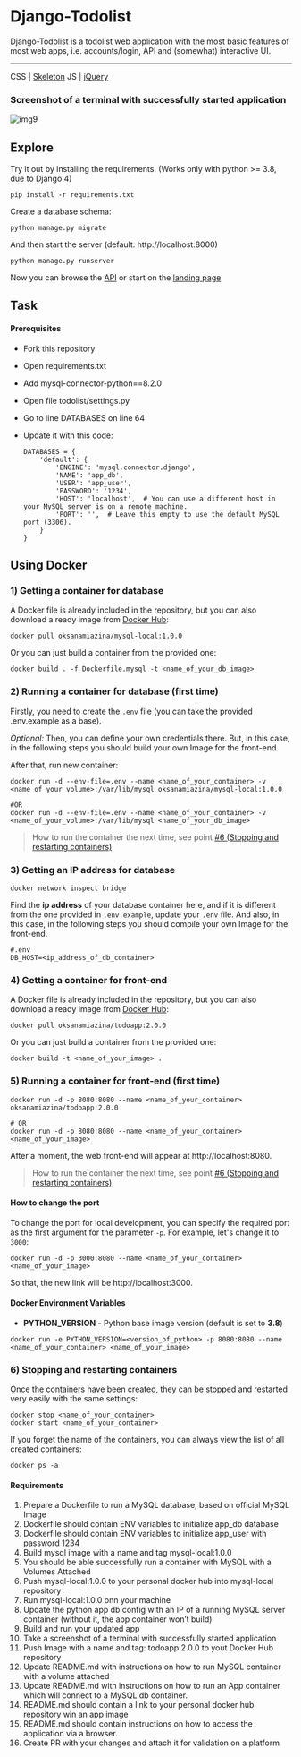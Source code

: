 # Django-Todolist

Django-Todolist is a todolist web application with the most basic features of most web apps, i.e. accounts/login, API and (somewhat) interactive UI.

---
CSS | [Skeleton](http://getskeleton.com/)
JS  | [jQuery](https://jquery.com/)


### Screenshot of a terminal with successfully started application

![img9](https://s3.amazonaws.com/i.snag.gy/QviDyT.jpg)

## Explore
Try it out by installing the requirements. (Works only with python >= 3.8, due to Django 4)

    pip install -r requirements.txt

Create a database schema:

    python manage.py migrate

And then start the server (default: http://localhost:8000)

    python manage.py runserver


Now you can browse the [API](http://localhost:8000/api/)
or start on the [landing page](http://localhost:8000/)

## Task
#### Prerequisites
- Fork this repository
- Open requirements.txt
- Add mysql-connector-python==8.2.0
- Open file todolist/settings.py
- Go to line DATABASES on line 64
- Update it with this code:

    ```
    DATABASES = {
        'default': {
            'ENGINE': 'mysql.connector.django',
            'NAME': 'app_db',
            'USER': 'app_user',
            'PASSWORD': '1234',
            'HOST': 'localhost',  # You can use a different host in your MySQL server is on a remote machine.
            'PORT': '',  # Leave this empty to use the default MySQL port (3306).
        }
    }

    ```


## Using Docker

### 1) Getting a container for database
A Docker file is already included in the repository, but you can also download a ready image from [Docker Hub](https://hub.docker.com/r/oksanamiazina/mysql-local):

```
docker pull oksanamiazina/mysql-local:1.0.0
```

Or you can just build a container from the provided one:
```
docker build . -f Dockerfile.mysql -t <name_of_your_db_image>
```

### 2) Running a container for database (first time)
Firstly, you need to create the `.env` file (you can take the provided .env.example as a base).

*Optional:* Then, you can define your own credentials there. But, in this case, in the following steps you should build your own Image for the front-end.

After that, run new container:
```
docker run -d --env-file=.env --name <name_of_your_container> -v <name_of_your_volume>:/var/lib/mysql oksanamiazina/mysql-local:1.0.0

#OR
docker run -d --env-file=.env --name <name_of_your_container> -v <name_of_your_volume>:/var/lib/mysql <name_of_your_db_image>
```

> How to run the container the next time, see point [#6 (Stopping and restarting containers)](#restartContainers)

### 3) Getting an IP address for database
```
docker network inspect bridge
```
Find the **ip address** of your database container here, and if it is different from the one provided in `.env.example`, update your `.env` file. And also, in this case, in the following steps you should compile your own Image for the front-end.

```
#.env
DB_HOST=<ip_address_of_db_container>
```


### 4) Getting a container for front-end
A Docker file is already included in the repository, but you can also download a ready image from [Docker Hub](https://hub.docker.com/r/oksanamiazina/todoapp):

```
docker pull oksanamiazina/todoapp:2.0.0
```

Or you can just build a container from the provided one:
```
docker build -t <name_of_your_image> .
```

### 5) Running a container for front-end (first time)

```
docker run -d -p 8080:8080 --name <name_of_your_container> oksanamiazina/todoapp:2.0.0

# OR
docker run -d -p 8080:8080 --name <name_of_your_container> <name_of_your_image>
```
After a moment, the web front-end will appear at http://localhost:8080.

> How to run the container the next time, see point [#6 (Stopping and restarting containers)](#restartContainers)

#### How to change the port
To change the port for local development, you can specify the required port as the first argument for the parameter `-p`. For example, let's change it to `3000`:
```
docker run -d -p 3000:8080 --name <name_of_your_container> <name_of_your_image>
```
So that, the new link will be http://localhost:3000.

#### Docker Environment Variables

- **PYTHON_VERSION** - Python base image version (default is set to **3.8**)

```
docker run -e PYTHON_VERSION=<version_of_python> -p 8080:8080 --name <name_of_your_container> <name_of_your_image>
```

### <a name="restartContainers"></a> 6) Stopping and restarting containers
Once the containers have been created, they can be stopped and restarted very easily with the same settings:
```
docker stop <name_of_your_container>
docker start <name_of_your_container>
```

If you forget the name of the containers, you can always view the list of all created containers:
```
docker ps -a
```


#### Requirements
1. Prepare a Dockerfile to run a MySQL database, based on official MySQL Image
2. Dockerfile should contain ENV variables to initialize app_db database
3. Dockerfile should contain ENV variables to initialize app_user with password 1234
4. Build mysql image with a name and tag mysql-local:1.0.0
5. You should be able successfully run a container with MySQL with a Volumes Attached
6. Push mysql-local:1.0.0 to your personal docker hub into mysql-local repository
7. Run mysql-local:1.0.0 onn your machine
8. Update the python app db config with an IP of a running MySQL server container (without it, the app container won’t build)
9. Build and run your updated app
10. Take a screenshot of a terminal with successfully started application
11. Push Image with a name and tag: todoapp:2.0.0 to yout Docker Hub repository
12. Update README.md with instructions on how to run MySQL container with a volume attached
13. Update README.md with instructions on how to run an App container which will connect to a MySQL db container.
14. README.md should contain a link to your personal docker hub repository win an app image
15. README.md should contain instructions on how to access the application via a browser.
16. Create PR with your changes and attach it for validation on a platform
